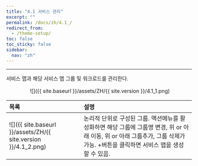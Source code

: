 ```yaml
---
title: "4.1 서비스 관리"
excerpt: ""
permalink: /docs/zh/4.1_/
redirect_from:
  - /theme-setup/
toc: false
toc_sticky: false
sidebar:
  nav: "zh"
---
```


---
서비스 맵과 해당 서비스 맵 그룹 및 워크로드를 관리한다.

ㅤㅤㅤㅤㅤ![]({{ site.baseurl }}/assets/ZH/{{ site.version }}/4.1_1.png)

| **목록** | **설명** |
| :--- | :--- |
| ![]({{ site.baseurl }}/assets/ZH/{{ site.version }}/4.1_2.png) | 논리적 단위로 구성된 그룹. 액션메뉴를 활성화하면 해당 그룹에 그룹명 변경, 위 or 아래 이동, 위 or 아래 그룹추가, 그룹 삭제가 가능. +버튼을 클릭하면 서비스 맵을 생성할 수 있음. |
